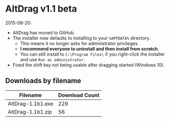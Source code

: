 # AltDrag v1.1 beta

2015-08-20:
- AltDrag has moved to GitHub.
- The installer now defaults to installing to your `%APPDATA%` directory.
  - This means it no longer asks for administrator privileges.
  - **I recommend everyone to uninstall and then install from scratch.**
  - You can still install to `C:\Program Files\` if you right-click the installer and use `Run as administrator`.
- Fixed the shift key not being usable after dragging started (Windows 10).


## Downloads by filename

Filename | Download Count
-------- | --------------
AltDrag-1.1b1.exe | 229
AltDrag-1.1b1.zip | 56
